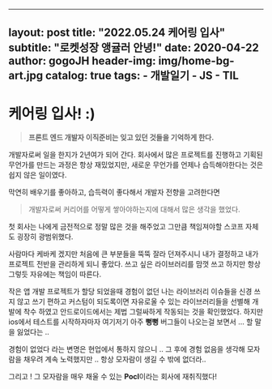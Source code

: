 
---
layout:     post
title:      "2022.05.24 케어링 입사"
subtitle:   "로켓성장 앵귤러 안녕!"
date:       2020-04-22
author:     gogoJH
header-img: img/home-bg-art.jpg
catalog: true
tags:
    - 개발일기
    - JS
    - TIL
---
# 케어링 입사! :)
> **프론트 엔드 개발자 이직준비는 잊고 있던 것들을 기억하게 한다.** 

개발자로써 일을 한지가 2년여가 되어 간다.
회사에서 많은 프로젝트를 진행하고 기획된 무언가를 만드는 과정은 항상 재밌었지만, 새로운 무언가를 언제나 습득해야한다는 것은 쉽지 않은 일이였다.

막연히 배우기를 좋아하고, 습득력이 좋다해서 개발자 전향을 고려한다면   

> 개발자로써 커리어를 어떻게 쌓아야하는지에 대해서 많은 생각을 했었다.

첫 회사는 나에게 금전적으로 정말 많은 것을 해주었고 그만큼 책임져야할 
스코프 자체도 굉장히 광범위했다.

사람마다 케바케 겠지만 처음에 큰 부분들을 뚝뚝 잘라 던져주시니 내가 결정하고 내가 프로젝트 전반을 관리하게 되니 좋았다. 쓰고 싶은 라이브러리를 맘껏 쓰고 하지만 항상 그렇듯 자유에는 책임이 따른다. 

작은 앱 개발 프로젝트가 할당 되었을때 경험이 없던 나는 라이브러리 이슈들을 신경 쓰지 않고 쓰기 편하고 커스텀이 되도록이면 자유로울 수 있는 라이브러리들을 선별해 개발에 착수 하였고 안드로이드에서는 제법 그럴싸하게 작동되는 것을 확인했었다.
하지만 ios에서 테스트를 시작하자마자 여기저기 아주 **뻥뻥** 버그들이 나오는걸
보면서 ... 할 말을 잃었다는 ..

경험이 없었다 라는 변명은 현업에서 통하지 않으니 .. 그 후에 경험 없음을 생각해 모자람을 채우려 계속 노력했지만 .. 항상 모자람이 생길 수 밖에 없더라..

그리고 ! 그 모자람을 매우 채울 수 있는 **Pocl**이라는 회사에 재취직했다!


<!--stackedit_data:
eyJoaXN0b3J5IjpbMTA3NTg5OTA2OSwtNTU4MzI0NjQzXX0=
-->